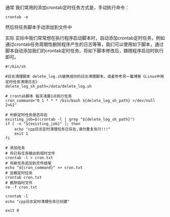 通常
我们常用的添加crontab定时任务方式是，手动执行命令：
``` linux
crontab -e
```
然后将任务脚本手动添加到文件中

实际
实际中我们常常想在执行程序启动脚本时，自动添加crontab定时任务，例如通过crontab任务周期性删除程序产生的日志等等，我们可以使用如下脚本，通过脚本自动添加我们的crontab定时任务。将如下脚本修改后，跟随程序启动时执行即可。
```linux
#!/bin/sh

#日志清理脚本 delete_log.sh替换成你的日志清理脚本，或者参考另一篇博客《Linux中用定时任务清理日志》
delete_log_sh_path=/data/delete_log.sh

# crontab脚本 每天凌晨1点执行任务
cron_command="0 1 * * * /bin/bash ${delete_log_sh_path} >/dev/null 2>&1"

# 判断定时任务是否存在
existing_job=$(crontab -l | grep "${delete_log_sh_path}")
if [ -n "${existing_job}" ]; then
    echo "cpp日志定时清理任务已存在,请勿重复执行!!!"
    exit 1
fi

# 添加任务
# 将已有任务输出到临时文件
crontab -l > cron.txt
# 将新任务追加到文件结尾
echo "${cron_command}" >> cron.txt
# 加载定时任务
crontab cron.txt
# 删除临时文件
rm -f cron.txt

crontab -l
echo "cpp日志定时清理任务已创建"

exit 0
```



<!-- ##{"timestamp":1490764800}## -->
<!-- ##{"style":"<style>#postBody{font-size:20px}</style>"}## -->
<!-- ##{"script":"<script async src='//busuanzi.ibruce.info/busuanzi/2.3/busuanzi.pure.mini.js'></script>"}## -->